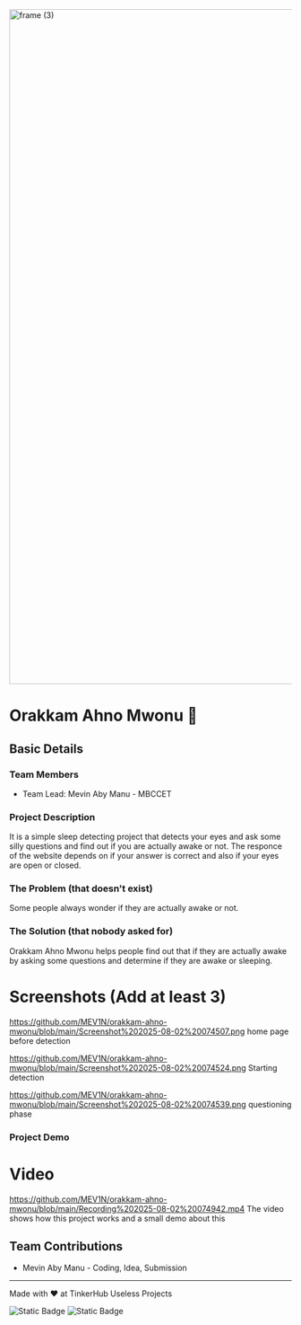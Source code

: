 <img width="3188" height="1202" alt="frame (3)" src="https://github.com/user-attachments/assets/517ad8e9-ad22-457d-9538-a9e62d137cd7" />


# Orakkam Ahno Mwonu 🎯


## Basic Details



### Team Members
- Team Lead: Mevin Aby Manu - MBCCET

### Project Description
It is a simple sleep detecting project that detects your eyes and ask some silly questions and find out if you are actually awake or not. The responce of the website depends on if your answer is correct and also if your eyes are open or closed.

### The Problem (that doesn't exist)
Some people always wonder if they are actually awake or not.

### The Solution (that nobody asked for)
Orakkam Ahno Mwonu helps people find out that if they are actually awake by asking some questions and determine if they are awake or sleeping.


# Screenshots (Add at least 3)


https://github.com/MEV1N/orakkam-ahno-mwonu/blob/main/Screenshot%202025-08-02%20074507.png
home page before detection

https://github.com/MEV1N/orakkam-ahno-mwonu/blob/main/Screenshot%202025-08-02%20074524.png
Starting detection

https://github.com/MEV1N/orakkam-ahno-mwonu/blob/main/Screenshot%202025-08-02%20074539.png
questioning phase

### Project Demo
# Video
https://github.com/MEV1N/orakkam-ahno-mwonu/blob/main/Recording%202025-08-02%20074942.mp4
The video shows how this project works and a small demo about this



## Team Contributions
- Mevin Aby Manu - Coding, Idea, Submission

---
Made with ❤️ at TinkerHub Useless Projects 

![Static Badge](https://img.shields.io/badge/TinkerHub-24?color=%23000000&link=https%3A%2F%2Fwww.tinkerhub.org%2F)
![Static Badge](https://img.shields.io/badge/UselessProjects--25-25?link=https%3A%2F%2Fwww.tinkerhub.org%2Fevents%2FQ2Q1TQKX6Q%2FUseless%2520Projects)



